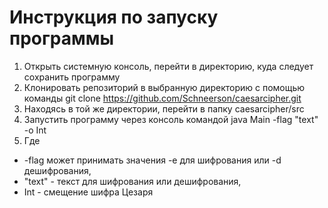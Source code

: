 # Инструкция по запуску программы
1. Открыть системную консоль, перейти в директорию, куда следует сохранить программу
2. Клонировать репозиторий в выбранную директорию с помощью команды git clone https://github.com/Schneerson/caesarcipher.git
3. Находясь в той же директории, перейти в папку caesarcipher/src
4. Запустить программу через консоль командой java Main -flag "text" -o Int
5. Где 
* -flag может принимать значения -e для шифрования или -d дешифрования,
* "text" - текст для шифрования или дешифрования, 
* Int - смещение шифра Цезаря
